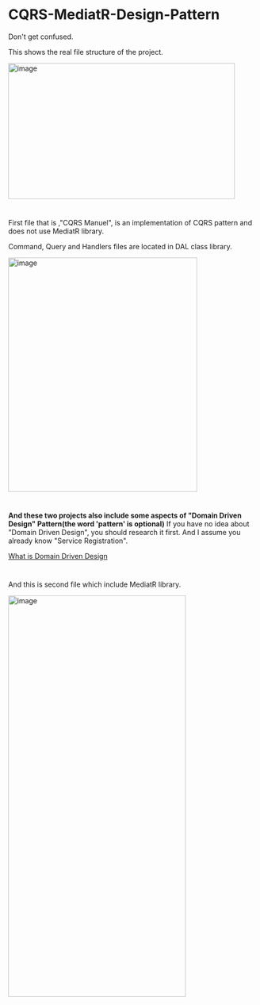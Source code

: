 # CQRS-MediatR-Design-Pattern

Don't get confused.

This shows the real file structure of the project.

<img width="457" height="274" alt="image" src="https://github.com/user-attachments/assets/25007d23-7d6f-4b18-b8b3-8ec3105c67fe" />

#

First file that is ,"CQRS Manuel", is an implementation of CQRS pattern and does not use MediatR library.

Command, Query and Handlers files are located in DAL class library.

<img width="381" height="472" alt="image" src="https://github.com/user-attachments/assets/06544549-42f9-449b-958d-72beba9c7a60" />

#

**And these two projects also include some aspects of "Domain Driven Design" Pattern(the word 'pattern' is optional)**
If you have no idea about "Domain Driven Design", you should research it first.
And  I assume you already know "Service Registration".

[What is Domain Driven Design](https://www.google.com/search?q=What+is+Domain+Driven+Design&sourceid=chrome&ie=UTF-8)

#

And this is second file which include MediatR library.

<img width="358" height="809" alt="image" src="https://github.com/user-attachments/assets/3397effa-b44d-4b9d-8564-634918fd1795" />
